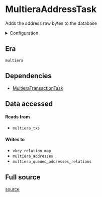 # MultieraAddressTask
Adds the address raw bytes to the database


<details>
    <summary>Configuration</summary>

```rust
#[derive(Debug, Clone, Copy, serde::Deserialize, serde::Serialize)]
pub struct EmptyConfig {}

```
</details>


## Era
` multiera `

## Dependencies

   * [MultieraTransactionTask](./MultieraTransactionTask)


## Data accessed
#### Reads from

   * ` multiera_txs `


#### Writes to

   * ` vkey_relation_map `
   * ` multiera_addresses `
   * ` multiera_queued_addresses_relations `


## Full source
[source](https://github.com/dcSpark/carp/tree/main/indexer/tasks/src/multiera/multiera_address.rs)
